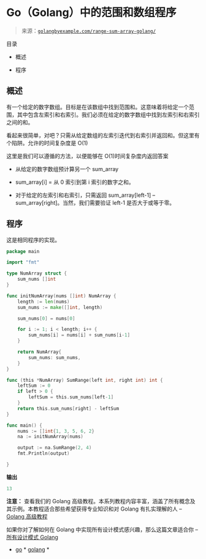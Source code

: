 <!--yml

类别：未分类

日期：2024-10-13 06:47:08

-->

# Go（Golang）中的范围和数组程序

> 来源：[`golangbyexample.com/range-sum-array-golang/`](https://golangbyexample.com/range-sum-array-golang/)

目录

+   概述

+   程序 

## **概述**

有一个给定的数字数组。目标是在该数组中找到范围和。这意味着将给定一个范围，其中包含左索引和右索引。我们必须在给定的数字数组中找到左索引和右索引之间的和。

看起来很简单，对吧？只需从给定数组的左索引迭代到右索引并返回和。但这里有个陷阱。允许的时间复杂度是 O(1)

这里是我们可以遵循的方法，以便能够在 O(1)时间复杂度内返回答案

+   从给定的数字数组预计算另一个 sum_array

+   sum_array[i] = 从 0 索引到第 i 索引的数字之和。

+   对于给定的左索引和右索引，只需返回 sum_array[left-1] – sum_array[right]。当然，我们需要验证 left-1 是否大于或等于零。

## **程序**

这是相同程序的实现。

```go
package main

import "fmt"

type NumArray struct {
	sum_nums []int
}

func initNumArray(nums []int) NumArray {
	length := len(nums)
	sum_nums := make([]int, length)

	sum_nums[0] = nums[0]

	for i := 1; i < length; i++ {
		sum_nums[i] = nums[i] + sum_nums[i-1]
	}

	return NumArray{
		sum_nums: sum_nums,
	}
}

func (this *NumArray) SumRange(left int, right int) int {
	leftSum := 0
	if left > 0 {
		leftSum = this.sum_nums[left-1]
	}
	return this.sum_nums[right] - leftSum
}

func main() {
	nums := []int{1, 3, 5, 6, 2}
	na := initNumArray(nums)

	output := na.SumRange(2, 4)
	fmt.Println(output)

}
```

**输出**

```go
13
```

**注意：** 查看我们的 Golang 高级教程。本系列教程内容丰富，涵盖了所有概念及其示例。本教程适合那些希望获得专业知识和对 Golang 有扎实理解的人 – [Golang 高级教程](https://golangbyexample.com/golang-comprehensive-tutorial/)

如果你对了解如何在 Golang 中实现所有设计模式感兴趣，那么这篇文章适合你 – [所有设计模式 Golang](https://golangbyexample.com/all-design-patterns-golang/)

+   [go](https://golangbyexample.com/tag/go/) *   [golang](https://golangbyexample.com/tag/golang/) *
